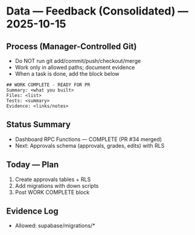 # Data — Feedback (Consolidated) — 2025-10-15

## Process (Manager-Controlled Git)
- Do NOT run git add/commit/push/checkout/merge
- Work only in allowed paths; document evidence
- When a task is done, add the block below

```
## WORK COMPLETE - READY FOR PR
Summary: <what you built>
Files: <list>
Tests: <summary>
Evidence: <links/notes>
```

## Status Summary
- Dashboard RPC Functions — COMPLETE (PR #34 merged)
- Next: Approvals schema (approvals, grades, edits) with RLS

## Today — Plan
1) Create approvals tables + RLS
2) Add migrations with down scripts
3) Post WORK COMPLETE block

## Evidence Log
- Allowed: supabase/migrations/*

